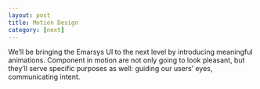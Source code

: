 ```yaml
---
layout: post
title: Motion Design
category: [next]
---
```


We’ll be bringing the Emarsys UI to the next level by introducing meaningful animations. Component in motion are not only going to look pleasant, but they’ll serve specific purposes as well: guiding our users’ eyes, communicating intent.
